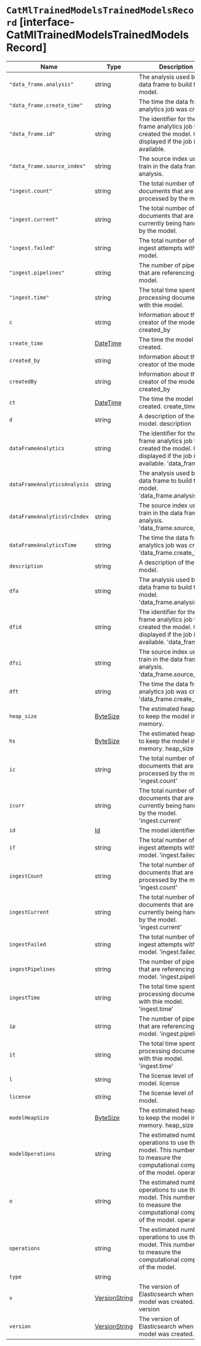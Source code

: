 # `CatMlTrainedModelsTrainedModelsRecord` [interface-CatMlTrainedModelsTrainedModelsRecord]

| Name | Type | Description |
| - | - | - |
| `"data_frame.analysis"` | string | The analysis used by the data frame to build the model. |
| `"data_frame.create_time"` | string | The time the data frame analytics job was created. |
| `"data_frame.id"` | string | The identifier for the data frame analytics job that created the model. Only displayed if the job is still available. |
| `"data_frame.source_index"` | string | The source index used to train in the data frame analysis. |
| `"ingest.count"` | string | The total number of documents that are processed by the model. |
| `"ingest.current"` | string | The total number of documents that are currently being handled by the model. |
| `"ingest.failed"` | string | The total number of failed ingest attempts with the model. |
| `"ingest.pipelines"` | string | The number of pipelines that are referencing the model. |
| `"ingest.time"` | string | The total time spent processing documents with thie model. |
| `c` | string | Information about the creator of the model. created_by |
| `create_time` | [DateTime](./DateTime.md) | The time the model was created. |
| `created_by` | string | Information about the creator of the model. |
| `createdBy` | string | Information about the creator of the model. created_by |
| `ct` | [DateTime](./DateTime.md) | The time the model was created. create_time |
| `d` | string | A description of the model. description |
| `dataFrameAnalytics` | string | The identifier for the data frame analytics job that created the model. Only displayed if the job is still available. 'data_frame.id' |
| `dataFrameAnalyticsAnalysis` | string | The analysis used by the data frame to build the model. 'data_frame.analysis' |
| `dataFrameAnalyticsSrcIndex` | string | The source index used to train in the data frame analysis. 'data_frame.source_index' |
| `dataFrameAnalyticsTime` | string | The time the data frame analytics job was created. 'data_frame.create_time' |
| `description` | string | A description of the model. |
| `dfa` | string | The analysis used by the data frame to build the model. 'data_frame.analysis' |
| `dfid` | string | The identifier for the data frame analytics job that created the model. Only displayed if the job is still available. 'data_frame.id' |
| `dfsi` | string | The source index used to train in the data frame analysis. 'data_frame.source_index' |
| `dft` | string | The time the data frame analytics job was created. 'data_frame.create_time' |
| `heap_size` | [ByteSize](./ByteSize.md) | The estimated heap size to keep the model in memory. |
| `hs` | [ByteSize](./ByteSize.md) | The estimated heap size to keep the model in memory. heap_size |
| `ic` | string | The total number of documents that are processed by the model. 'ingest.count' |
| `icurr` | string | The total number of documents that are currently being handled by the model. 'ingest.current' |
| `id` | [Id](./Id.md) | The model identifier. |
| `if` | string | The total number of failed ingest attempts with the model. 'ingest.failed' |
| `ingestCount` | string | The total number of documents that are processed by the model. 'ingest.count' |
| `ingestCurrent` | string | The total number of documents that are currently being handled by the model. 'ingest.current' |
| `ingestFailed` | string | The total number of failed ingest attempts with the model. 'ingest.failed' |
| `ingestPipelines` | string | The number of pipelines that are referencing the model. 'ingest.pipelines' |
| `ingestTime` | string | The total time spent processing documents with thie model. 'ingest.time' |
| `ip` | string | The number of pipelines that are referencing the model. 'ingest.pipelines' |
| `it` | string | The total time spent processing documents with thie model. 'ingest.time' |
| `l` | string | The license level of the model. license |
| `license` | string | The license level of the model. |
| `modelHeapSize` | [ByteSize](./ByteSize.md) | The estimated heap size to keep the model in memory. heap_size |
| `modelOperations` | string | The estimated number of operations to use the model. This number helps to measure the computational complexity of the model. operations |
| `o` | string | The estimated number of operations to use the model. This number helps to measure the computational complexity of the model. operations |
| `operations` | string | The estimated number of operations to use the model. This number helps to measure the computational complexity of the model. |
| `type` | string | &nbsp; |
| `v` | [VersionString](./VersionString.md) | The version of Elasticsearch when the model was created. version |
| `version` | [VersionString](./VersionString.md) | The version of Elasticsearch when the model was created. |
